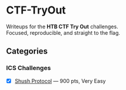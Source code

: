 # CTF-TryOut

Writeups for the **HTB CTF Try Out** challenges.  
Focused, reproducible, and straight to the flag.

## Categories

### ICS Challenges
- [x] [Shush Protocol](ICS-Challenges/Shush-Protocol/writeup.md) — 900 pts, Very Easy
